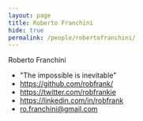 ```yaml
---
layout: page
title: Roberto Franchini
hide: true
permalink: /people/robertofranchini/
---
```


Roberto Franchini

- "The impossible is inevitable"
- https://github.com/robfrank/
- https://twitter.com/robfrankie
- https://linkedin.com/in/robfrank
- <ro.franchini@gmail.com>

